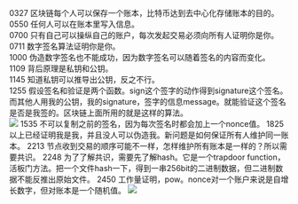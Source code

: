 0327 区块链每个人可以保存一个账本，比特币达到去中心化存储账本的目的。  
0550 任何人可以在账本里写入信息。  
0700 只有自己可以操纵自己的账户，每次发起交易必须向所有人证明你是你。  
0711 数字签名算法证明你是你。  
1000 伪造数字签名也不能成功，因为数字签名可以随着签名的内容而变化。   
1109 背后原理是私钥和公钥。   
1145 知道私钥可以推导出公钥，反之不行。   
1255 假设签名和验证是两个函数。sign这个签字的动作得到signature这个签名。而其他人用我的公钥，我的signature，签字的信息message。就能验证这个签名是否是我签的。区块链上面所用的就是这样的算法。    
![](https://github.com/playdog-io/ph/blob/main/QQ%E6%88%AA%E5%9B%BE20210628125015.png)
1535 不可以复制之前的签名，因为每次签名时都会加上一个nonce值。
1825 以上已经证明我是我，并且没人可以伪造我。新问题是如何保证所有人维护同一账本。
2213 节点收到交易的顺序可能不一样，怎样维护所有账本是一样的？所以需要共识。
2248 为了了解共识，需要先了解hash。它是一个trapdoor function，活板门方法。把一个文件hash一下，得到一串256bit的二进制数据，但二进制数据不能反推出原始文件。
2450 工作量证明，pow。nonce对一个账户来说是自增长数字，但对账本是一个随机值。
![](https://github.com/playdog-io/ph/blob/main/QQ%E6%88%AA%E5%9B%BE20210628134008.png)